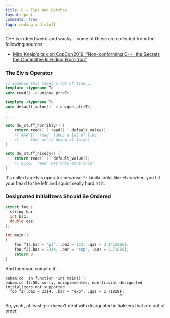 ```yaml
---
title: C++ Tips and Gotchas
layout: post
comments: true
tags: coding and stuff
---
```


C++ is indeed weird and wacky... some of these are collected from the following sources:

* [Miro Knejp's talk on CppCon2019: “Non-conforming C++: the Secrets the Committee Is Hiding From You”](https://www.youtube.com/watch?v=IAdLwUXRUvg)

### The Elvis Operator

```c++
// Somehow this takes a lot of time...
template <typename T>
auto read() -> unique_ptr<T>;

template <typename T>
auto default_value() -> unique_ptr<T>;

...

auto do_stuff_horribly() {
	return read() ? read() : default_value();
    // XXX If `read` takes a lot of time,
    //     then we're doing it twice!
}

auto do_stuff_nicely() {
	return read() ?: default_value();
    // Nice, `read` was only done once!
}
```

It's called an Elvis operator because `?:` kinda looks like Elvis when you tilt your head to the left and squint really hard at it.

### Designated Initializers Should Be Ordered

```c++
struct foo {
  string bar;
  int baz;
  double qaz;
};

int main()
{
	foo f1{.bar = "pi", .baz = 123, .qaz = 3.1415926};
	foo f2{.baz = 2314, .bar = "exp", .qaz = 2.71828};
	return 0;
}
```

And then you compile it...

```shell
babam.cc: In function ‘int main()’:
babam.cc:13:50: sorry, unimplemented: non-trivial designated initializers not supported
  foo f2{.baz = 2314, .bar = "exp", .qaz = 2.71828};
                                                  ^
```

So, yeah, at least `g++` doesn't deal with designated initializers that are out of order.